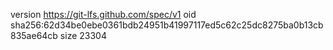 version https://git-lfs.github.com/spec/v1
oid sha256:62d34be0ebe0361bdb24951b41997117ed5c62c25dc8275ba0b13cb835ae64cb
size 23304

